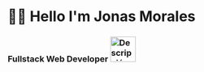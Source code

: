 # 👋🏻 Hello I'm Jonas Morales
### Fullstack Web Developer <img src="angular-colore.svg" alt="Descripción de la imagen" width="50" height="50">



